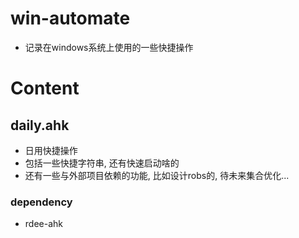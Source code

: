 # win-automate

+ 记录在windows系统上使用的一些快捷操作



# Content

## daily.ahk
+ 日用快捷操作
+ 包括一些快捷字符串, 还有快速启动啥的
+ 还有一些与外部项目依赖的功能, 比如设计robs的, 待未来集合优化...

### dependency
+ rdee-ahk
